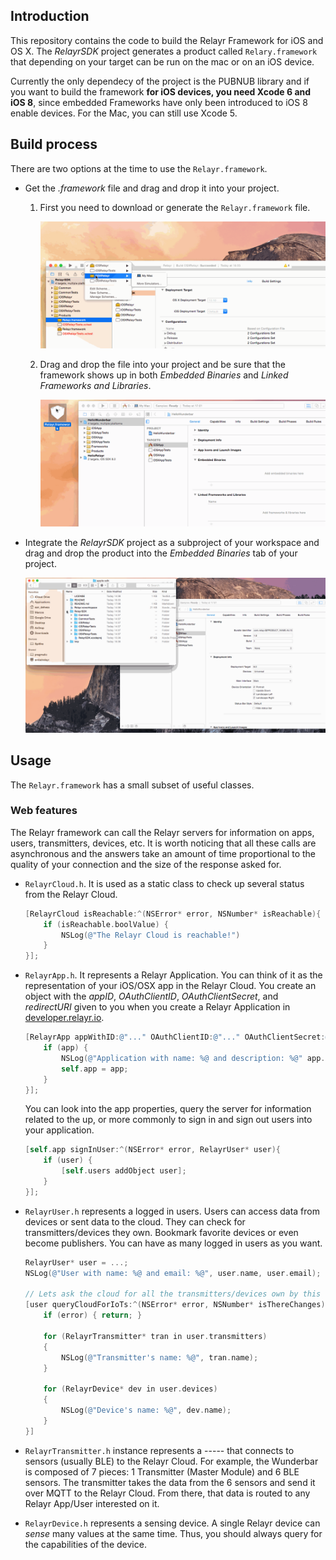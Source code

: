 Introduction
------------

This repository contains the code to build the Relayr Framework for iOS and OS X. The *RelayrSDK* project generates a product called `Relary.framework` that depending on your target can be run on the mac or on an iOS device.

Currently the only dependecy of the project is the PUBNUB library and if you want to build the framework **for iOS devices, you need Xcode 6 and iOS 8**, since embedded Frameworks have only been introduced to iOS 8 enable devices. For the Mac, you can still use Xcode 5.

Build process
-------------

There are two options at the time to use the `Relayr.framework`.

* Get the *.framework* file and drag and drop it into your project.

  1. First you need to download or generate the `Relayr.framework` file.
     
     ![First step of the build process](./README/Assets/BuildProcess01.gif)
  
  2. Drag and drop the file into your project and be sure that the framework shows up in both *Embedded Binaries* and *Linked Frameworks and Libraries*.
     
     ![Second step of the build process](./README/Assets/BuildProcess02.gif)

* Integrate the *RelayrSDK* project as a subproject of your workspace and drag and drop the product into the *Embedded Binaries* tab of your project.

  ![Second step of the build process](./README/Assets/BuildProcess03.gif)

Usage
-----

The `Relayr.framework` has a small subset of useful classes.

### Web features

The Relayr framework can call the Relayr servers for information on apps, users, transmitters, devices, etc. It is worth noticing that all these calls are asynchronous and the answers take an amount of time proportional to the quality of your connection and the size of the response asked for.

* `RelayrCloud.h`. It is used as a static class to check up several status from the Relayr Cloud.

  ```objective-c
  [RelayrCloud isReachable:^(NSError* error, NSNumber* isReachable){
      if (isReachable.boolValue) {
          NSLog(@"The Relayr Cloud is reachable!")
      }
  }];
  ```

* `RelayrApp.h`. It represents a Relayr Application. You can think of it as the representation of your iOS/OSX app in the Relayr Cloud. You create an object with the *appID*, *OAuthClientID*, *OAuthClientSecret*, and *redirectURI* given to you when you create a Relayr Application in [developer.relayr.io](https://developer.relayr.io).

  ```objective-c
  [RelayrApp appWithID:@"..." OAuthClientID:@"..." OAuthClientSecret:@"..." redirectURI:@"..." completion:^(NSError* error, RelayrApp* app){
      if (app) {
          NSLog(@"Application with name: %@ and description: %@" app.name, app.description);
          self.app = app;
      }
  }];
  ```
  
  You can look into the app properties, query the server for information related to the up, or more commonly to sign in and sign out users into your application.
  
  ```objective-c
  [self.app signInUser:^(NSError* error, RelayrUser* user){
      if (user) {
          [self.users addObject user];
      }
  }];
  ```

* `RelayrUser.h` represents a logged in users. Users can access data from devices or sent data to the cloud. They can check for transmitters/devices they own. Bookmark favorite devices or even become publishers. You can have as many logged in users as you want.

  ```objective-c
  RelayrUser* user = ...;
  NSLog(@"User with name: %@ and email: %@", user.name, user.email);
  
  // Lets ask the cloud for all the transmitters/devices own by this specific user.
  [user queryCloudForIoTs:^(NSError* error, NSNumber* isThereChanges){
      if (error) { return; }
      
      for (RelayrTransmitter* tran in user.transmitters)
      {
          NSLog(@"Transmitter's name: %@", tran.name);
      }
      
      for (RelayrDevice* dev in user.devices)
      {
          NSLog(@"Device's name: %@", dev.name);
      }
  }]
  ```

* `RelayrTransmitter.h` instance represents a ----- that connects to sensors (usually BLE) to the Relayr Cloud. For example, the Wunderbar is composed of 7 pieces: 1 Transmitter (Master Module) and 6 BLE sensors. The transmitter takes the data from the 6 sensors and send it over MQTT to the Relayr Cloud. From there, that data is routed to any Relayr App/User interested on it.

* `RelayrDevice.h` represents a sensing device. A single Relayr device can *sense* many values at the same time. Thus, you should always query for the capabilities of the device.